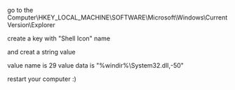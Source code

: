 go to the Computer\HKEY_LOCAL_MACHINE\SOFTWARE\Microsoft\Windows\CurrentVersion\Explorer

create a key with "Shell Icon" name 

and creat a string value

value name is 29
value data is "%windir%\System32.dll,-50"

restart your computer :)
